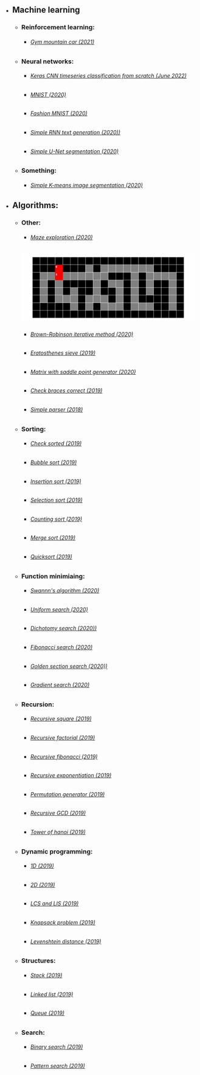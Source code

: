- ## Machine learning
  - ### Reinforcement learning:
    - ###### [Gym mountain car (2021)](https://github.com/No1n/python_practice/blob/main/machine_learning/reinforcement_learning/mountain%20car/mountain_car.py)

  - ### Neural networks:
    - ###### [Keras CNN timeseries classification from scratch (June 2022)](https://github.com/No1n/python_practice/blob/main/machine_learning/keras%20timeseries%20classification%20from%20scratch/Keras%20timeseries%20classification.ipynb)
    - ###### [MNIST (2020)](https://github.com/No1n/python_practice/blob/main/machine_learning/neural_networks/MNIST.ipynb)
    - ###### [Fashion MNIST (2020)](https://github.com/No1n/python_practice/blob/main/machine_learning/neural_networks/MNIST%20Fashion.ipynb)
    - ###### [Simple RNN text generation (2020))](https://github.com/No1n/python_practice/blob/main/machine_learning/neural_networks/RNN%20text%20generation%20example.ipynb)
    - ###### [Simple U-Net segmentation (2020)](https://github.com/No1n/python_practice/blob/main/machine_learning/neural_networks/unet%20two%20bricks%20segmentation/unet%20two%20bricks%20segmentation.ipynb)

  - ### Something:
    - ###### [Simple K-means image segmentation (2020)](https://github.com/No1n/python_practice/blob/main/machine_learning/kmeans%20image%20clustering%20so%20bad.ipynb)

- ## Algorithms:
  
  - ### Other:
    - ###### [Maze exploration (2020)](https://github.com/No1n/python_practice/blob/main/other/maze%20exploration/maze%20exploration.py)
    ![til](https://github.com/No1n/python_practice/blob/main/other/maze%20exploration/animation%20without%20graph.gif)
    - ###### [Brown-Robinson iterative method (2020)](https://github.com/No1n/python_practice/blob/main/other/Brown-Robinson%20iterative%20method.py)
    - ###### [Eratosthenes sieve (2019)](https://github.com/No1n/python_practice/blob/main/other/eratosthenes_sieve.py)
    - ###### [Matrix with saddle point generator (2020)](https://github.com/No1n/python_practice/blob/main/other/Matrix%20with%20saddle%20point%20generator.py)
    - ###### [Check braces correct (2019)](https://github.com/No1n/python_practice/blob/main/other/Check%20braces%20correct.py)
    - ###### [Simple parser (2018)](https://github.com/No1n/python_practice/blob/main/other/simple%20parser/simple%20parser.py)
  
  - ### Sorting:
    - ###### [Check sorted (2019)](https://github.com/No1n/python_practice/blob/main/sorting/check_sorted.py)
    - ###### [Bubble sort (2019)](https://github.com/No1n/python_practice/blob/main/sorting/bubble_sort.py)
    - ###### [Insertion sort (2019)](https://github.com/No1n/python_practice/blob/main/sorting/insertion_sort.py)
    - ###### [Selection sort (2019)](https://github.com/No1n/python_practice/blob/main/sorting/selection_sort.py)
    - ###### [Counting sort (2019)](https://github.com/No1n/python_practice/blob/main/sorting/counting_sort.py)
    - ###### [Merge sort (2019)](https://github.com/No1n/python_practice/blob/main/sorting/merge_sort.py)
    - ###### [Quicksort (2019)](https://github.com/No1n/python_practice/blob/main/sorting/quick_sort.py)
 
  - ### Function minimiaing:
    - ###### [Swannn's algorithm (2020)](https://github.com/No1n/python_practice/blob/main/function_minimizing/swann_algorithm.py)
    - ###### [Uniform search (2020)](https://github.com/No1n/python_practice/blob/main/function_minimizing/uniform_min_search.py)
    - ###### [Dichotomy search (2020))](https://github.com/No1n/python_practice/blob/main/function_minimizing/dichotomy_min_search.py)
    - ###### [Fibonacci search (2020)](https://github.com/No1n/python_practice/blob/main/function_minimizing/fibonacci_min_search.py)
    - ###### [Golden section search (2020))](https://github.com/No1n/python_practice/blob/main/function_minimizing/golden_section_min_search.py)
    - ###### [Gradient search (2020)](https://github.com/No1n/python_practice/blob/main/function_minimizing/gradient_min_search.py)

  - ### Recursion:
    - ###### [Recursive square (2019)](https://github.com/No1n/python_practice/blob/main/recursion/recursive_square.py)
    - ###### [Recursive factorial (2019)](https://github.com/No1n/python_practice/blob/main/recursion/recuresive_factorial.py)
    - ###### [Recursive fibonacci (2019)](https://github.com/No1n/python_practice/blob/main/recursion/recuresive_fibonacci.py)
    - ###### [Recursive exponentiation (2019)](https://github.com/No1n/python_practice/blob/main/recursion/recursive_exponentiation.py)
    - ###### [Permutation generator (2019)](https://github.com/No1n/python_practice/blob/main/recursion/permutation_generator.py)
    - ###### [Recursive GCD (2019)](https://github.com/No1n/python_practice/blob/main/recursion/recursive_GCD.py)
    - ###### [Tower of hanoi (2019)](https://github.com/No1n/python_practice/blob/main/recursion/tower_of_hanoi.py)

  - ### Dynamic programming:
    - ###### [1D (2019)](https://github.com/No1n/python_practice/blob/main/dinamical_programming/1D.py)
    - ###### [2D (2019)](https://github.com/No1n/python_practice/blob/main/dinamical_programming/2D.py)
    - ###### [LCS and LIS (2019)](https://github.com/No1n/python_practice/blob/main/dinamical_programming/LCS_and_LIS.py)
    - ###### [Knapsack problem (2019)](https://github.com/No1n/python_practice/blob/main/dinamical_programming/knapsack_problem.py)
    - ###### [Levenshtein distance (2019)](https://github.com/No1n/python_practice/blob/main/dinamical_programming/levenshtein_distance.py)

  - ### Structures:
    - ###### [Stack (2019)](https://github.com/No1n/python_practice/blob/main/structures/stack.py)
    - ###### [Linked list (2019)](https://github.com/No1n/python_practice/blob/main/structures/linked%20list.py)
    - ###### [Queue (2019)](https://github.com/No1n/python_practice/blob/main/structures/queue.py)

  - ### Search:
    - ###### [Binary search (2019)](https://github.com/No1n/python_practice/blob/main/search/binary_search.py)
    - ###### [Pattern search (2019)](https://github.com/No1n/python_practice/blob/main/search/pattern_search.py)
